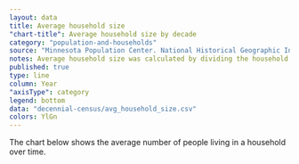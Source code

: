 ```yaml
---
layout: data
title: Average household size
"chart-title": Average household size by decade
category: "population-and-households"
source: "Minnesota Population Center. National Historical Geographic Information System: Version 2.0. Minneapolis, MN: University of Minnesota 2011."
notes: Average household size was calculated by dividing the household population by the number of households.
published: true
type: line
column: Year
"axisType": category
legend: bottom
data: "decennial-census/avg_household_size.csv"
colors: YlGn
---
```


The chart below shows the average number of people living in a household over time.